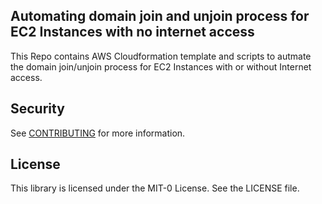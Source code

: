 ## Automating domain join and unjoin process for EC2 Instances with no internet access

This Repo contains AWS Cloudformation template and scripts to autmate the domain join/unjoin process for EC2 Instances with or without Internet access.


## Security

See [CONTRIBUTING](CONTRIBUTING.md#security-issue-notifications) for more information.

## License

This library is licensed under the MIT-0 License. See the LICENSE file.

